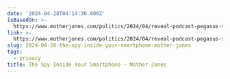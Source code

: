 ```yaml
---
date: '2024-04-28T04:14:36.000Z'
isBasedOn: >-
  https://www.motherjones.com/politics/2024/04/reveal-podcast-pegasus-spy-el-faro-citizens-lab/
link: >-
  https://www.motherjones.com/politics/2024/04/reveal-podcast-pegasus-spy-el-faro-citizens-lab/
slug: 2024-04-28-the-spy-inside-your-smartphone-mother-jones
tags:
  - privacy
title: The Spy Inside Your Smartphone – Mother Jones
---
```



